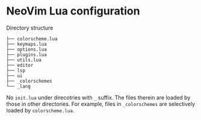 # NeoVim Lua configuration

Directory structure

```
├── colorscheme.lua
├── keymaps.lua
├── options.lua
├── plugins.lua
├── utils.lua
├── editor
├── lsp
├── ui
├── _colorschemes
└── _lang
```

No `init.lua` under direcotries with `_` suffix.
The files therein are loaded by those in other directories.
For example, files in `_colorschemes` are selectively loaded by `colorscheme.lua`.
